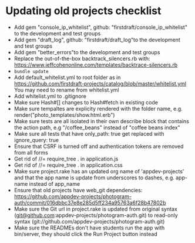 # Updating old projects checklist
 
 - Add gem "console_ip_whitelist", github: "firstdraft/console_ip_whitelist" to the development and test groups
 - Add gem "draft_log", github: "firstdraft/draft_log"to the development and test groups
 - Add gem "better_errors"to the development and test groups
 - Replace the out-of-the-box backtrack_silencers.rb with: https://www.jeffcohenonline.com/templates/backtrace-silencers.rb
 - `bundle update`
 - Add default_whitelist.yml to root folder as in https://github.com/firstdraft-projects/catalog/blob/master/whitelist.yml You may need to rename from whitelist.yml
 - Add whitelist.yml to .gitignore
 - Make sure Hash#[] changes to Hash#fetch in existing code
 - Make sure tempaltes are explicity rendered with the folder name, e.g. render("photo_templates/show.html.erb")
 - Make sure tests are all isolated in their own describe block that contains the action path, e.g "/coffee_beans" instead of "coffee beans index"
 - Make sure all tests that have only_path: true get replaced with ignore_query: true
 - Ensure that CSRF is turned off and authentication tokens are removed from all forms
 - Get rid of //= require_tree . in application.js
 - Get rid of //= require_tree . in application.css
 - Make sure project.rake has an updated org name of 'appdev-projects' and that the app name is update from underscores to dashes, e.g. app-name instead of app_name
 - Ensure that old projects have web_git dependencies: https://github.com/appdev-projects/photogram-auth/commit/016dbbc37e8e285d5ff234a95763a6f28b47802b
 - Make sure the Git url in project.rake is updated from original syntax (git@github.com:appdev-projects/photogram-auth.git) to read-only syntax (git://github.com/appdev-projects/photogram-auth.git)
 - Make sure the READMEs don't have students run the app with bin/server, they should click the Run Project button instead